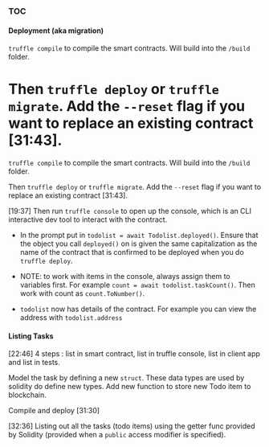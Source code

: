 ### TOC

#### Deployment (aka migration)

`truffle compile` to compile the smart contracts. Will build into the `/build` folder.

# Then `truffle deploy` or `truffle migrate`. Add the `--reset` flag if you want to replace an existing contract [31:43].

`truffle compile` to compile the smart contracts. Will build into the `/build` folder.

Then `truffle deploy` or `truffle migrate`. Add the `--reset` flag if you want to replace an existing contract [31:43].

[19:37] Then run `truffle console` to open up the console, which is an CLI interactive dev tool to interact with the contract.

-   In the prompt put in `todolist = await Todolist.deployed()`. Ensure that the object you call `deployed()` on is given the same capitalization as the name of the contract that is confirmed to be deployed when you do `truffle deploy`.

-   NOTE: to work with items in the console, always assign them to variables first. For example `count = await todolist.taskCount()`. Then work with count as `count.ToNumber()`.

-   `todolist` now has details of the contract. For example you can view the address with `todolist.address`

#### Listing Tasks

[22:46] 4 steps : list in smart contract, list in truffle console, list in client app and list in tests.

Model the task by defining a new `struct`. These data types are used by solidity do define new types.
Add new function to store new Todo item to blockchain.

Compile and deploy [31:30]

[32:36] Listing out all the tasks (todo items) using the getter func provided by Solidity (provided when a `public` access modifier is specified).

